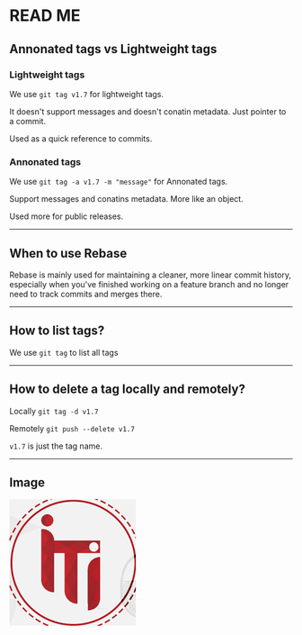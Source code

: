 # READ ME

## Annonated tags vs Lightweight tags
### Lightweight tags
We use `git tag v1.7` for lightweight tags.

It doesn't support messages and doesn't conatin metadata. Just pointer to a commit. 

Used as a quick reference to commits.

### Annonated tags
We use `git tag -a v1.7 -m "message"` for Annonated tags.

Support messages and conatins metadata. More like an object.

Used more for public releases.

---------------------------------------------

## When to use Rebase
Rebase is mainly used for maintaining a cleaner, more linear commit history, especially when you've finished working on a feature branch and no longer need to track commits and merges there.

---------------------------------------------


## How to list tags?
We use `git tag` to list all tags

---------------------------------------------


## How to delete a tag locally and remotely?
Locally `git tag -d v1.7`

Remotely `git push --delete v1.7`

`v1.7` is just the tag name.

---------------------------------------------


## Image
![Alt text](image.png)